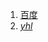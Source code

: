 1. [百度](https://www.baidu.com/)    
2. *<a href="https://littlledot.github.io/yhl" target="_blank">yhl</a>*
